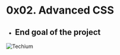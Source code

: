 # 0x02. Advanced CSS

- ## End goal of the project
![Techium](https://github.com/luciana-sarachu/holbertonschool-web_front_end/0x02-CSS_advanced/images/main/css.png?raw=true)
